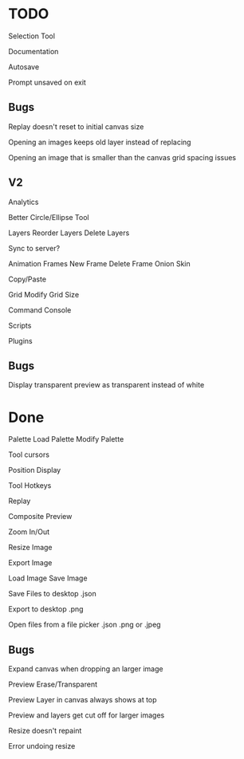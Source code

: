 TODO
====

Selection Tool

Documentation

Autosave

Prompt unsaved on exit

Bugs
----
Replay doesn't reset to initial canvas size

Opening an images keeps old layer instead of replacing

Opening an image that is smaller than the canvas grid spacing issues

V2
----

Analytics

Better Circle/Ellipse Tool

Layers
  Reorder Layers
  Delete Layers

Sync to server?

Animation Frames
  New Frame
  Delete Frame
  Onion Skin

Copy/Paste

Grid
  Modify Grid Size

Command Console

Scripts

Plugins

Bugs
----

Display transparent preview as transparent instead of white

Done
====
Palette
  Load Palette
  Modify Palette

Tool cursors

Position Display

Tool Hotkeys

Replay

Composite Preview

Zoom In/Out

Resize Image

Export Image

Load Image
Save Image

Save Files to desktop
  .json

Export to desktop
  .png

Open files from a file picker
  .json
  .png or .jpeg

Bugs
----

Expand canvas when dropping an larger image

Preview Erase/Transparent

Preview Layer in canvas always shows at top

Preview and layers get cut off for larger images

Resize doesn't repaint

Error undoing resize
